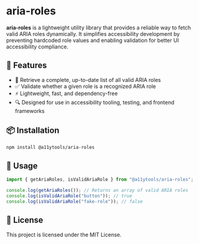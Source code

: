 # aria-roles

**aria-roles** is a lightweight utility library that provides a reliable way to fetch valid ARIA roles dynamically. It simplifies accessibility development by preventing hardcoded role values and enabling validation for better UI accessibility compliance.

## 🚀 Features
- 📜 Retrieve a complete, up-to-date list of all valid ARIA roles
- ✅ Validate whether a given role is a recognized ARIA role
- ⚡ Lightweight, fast, and dependency-free
- 🔍 Designed for use in accessibility tooling, testing, and frontend frameworks

## 📦 Installation
```sh
npm install @a11ytools/aria-roles
```

## 🔧 Usage
```js
import { getAriaRoles, isValidAriaRole } from "@a11ytools/aria-roles";

console.log(getAriaRoles()); // Returns an array of valid ARIA roles
console.log(isValidAriaRole("button")); // true
console.log(isValidAriaRole("fake-role")); // false
```

## 📜 License
This project is licensed under the MIT License.